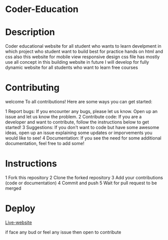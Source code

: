 # Coder-Education



# Description

Coder educational website for all student who wants to learn develpment in which project who student want to build best for practice hands on html and css also this website for mobile view responsive design css file has mostly use all concept in this building website in future I will develop for fully dynamic website for all students who want to learn free courses

# Contributing

welcome To all contributions! Here are some ways you can get started:

1 Report bugs: If you encounter any bugs, please let us know. Open up an issue and let us know the problem.
2 Contribute code: If you are a developer and want to contribute, follow the instructions below to get started!
3 Suggestions: If you don't want to code but have some awesome ideas, open up an issue explaining some updates or imporvements you would like to see!
4 Documentation: If you see the need for some additional documentation, feel free to add some!

# Instructions

1 Fork this repository
2 Clone the forked repository
3 Add your contributions (code or documentation)
4 Commit and push
5 Wait for pull request to be merged

# Deploy

[Live-website](coder-education.surge.sh)

if face any bud or feel any issue then open to contribute

